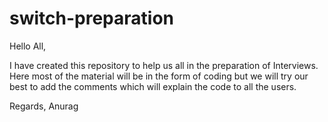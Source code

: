 # switch-preparation
Hello All,

I have created this repository to help us all in the preparation of Interviews. Here most of the material will be in the form of coding but we will try our best to add the comments which will explain the code to all the users.

Regards,
Anurag
